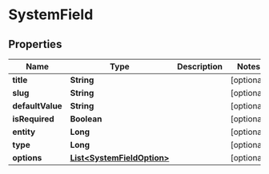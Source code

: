 

# SystemField


## Properties

| Name | Type | Description | Notes |
|------------ | ------------- | ------------- | -------------|
|**title** | **String** |  |  [optional] |
|**slug** | **String** |  |  [optional] |
|**defaultValue** | **String** |  |  [optional] |
|**isRequired** | **Boolean** |  |  [optional] |
|**entity** | **Long** |  |  [optional] |
|**type** | **Long** |  |  [optional] |
|**options** | [**List&lt;SystemFieldOption&gt;**](SystemFieldOption.md) |  |  [optional] |



